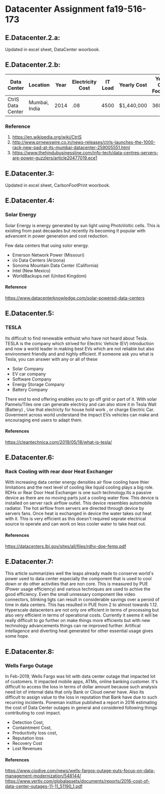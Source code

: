 # Datacenter Assignment fa19-516-173

## E.Datacenter.2.a:
Updated in excel sheet, DataCenter woorbook. 

## E.Datacenter.2.b:
|  Data Center | Location   |Year   |Electricity Cost   |IT Load   |Yearly Cost|Yearly CO2 Footprint|Equivalent in Cars|
|---|---|---|---|---|---|---|---|
|  CtrlS Data Center | Mumbai, India  |2014   |.08   | 4500  |$1,440,000|360,000|50000|

### Reference
1. <https://en.wikipedia.org/wiki/CtrlS>
2. <http://www.prnewswire.co.in/news-releases/ctrls-launches-the-1000-rack-new-pad-at-its-mumbai-datacenter-259005551.html>
3. <https://www.thehindubusinessline.com/info-tech/data-centres-servers-are-power-guzzlers/article20477019.ece1>

## E.Datacenter.3:
Updated in excel sheet, CarbonFootPrint woorbook. 

## E.Datacenter.4:
### Solar Energy
Solar Energy is energy generated by sun light using PhotoVoltic cells. This is existing from past decaades but recently its becoming lt popular with advancent in power generation and cost reduction. 

Few data centers that using solor energy.
* Emerson Network Power (Missouri)
* i/o Data Centers (Arizona)
* Sonoma Mountain Data Center (California)
* Intel (New Mexico)
* WorldBackups.net (United Kingdom)

#### Reference
<https://www.datacenterknowledge.com/solar-powered-data-centers>

## E.Datacenter.5:

### TESLA 
Its difficult to find renewable enthuist who have not heard about Tesla. TESLA is the company which strived for Electric Vehicle (EV) introduction and now a world leader in making best EVs which are not reliable but also environment friendly and and highly efficient. If someone ask you what is Tesla, you can answer with any or all of these
* Solar Company
* EV car company
* Software Company
* Energy Storage Company
* Battery Company

There end to end offering enables you to go off grid or part of it. With solar Pannels/Tiles one can generate electricy and can also store it in Tesla Wall (Battery) , Use that electricty for house hold work , or charge Electric Car. Goverment across world understand the impact EVs vehicles can make and encouraging end users to adapt them.


#### References
<https://cleantechnica.com/2019/05/18/what-is-tesla/>

## E.Datacenter.6:

### Rack Cooling with rear door Heat Exchanger
With increasing data center energy densities air flow cooling have thier limitations and the next level of cooling like liquid cooling plays a big role. RDHx or Rear Door Heat Exchanger is one such technology.Its a passive device as there are no moving parts just a cooling water flow. This device is installed on server rack airflow outlet. This device resembles automobile radiator. The hot airflow from servers are directed through device by servers fans. Once heat is exchanged in device the water takes out heat with it. This is very efficient as this doesn't required seprate electrical source to operate and can work on less cooler water to take heat out.

#### References
<https://datacenters.lbl.gov/sites/all/files/rdhx-doe-femp.pdf>

## E.Datacenter.7:
This article summarizies well the leaps already made to conserve world's power used to data center especially the component that is used to cool down or do other activities that are non core. This is measured by PUE (Power usage efficiency) and various techniques are used to achive the good efficiency. Even the small unnessary component like video connectors, blinking ligts can result in considerable savings over a peroid of time in data centers. This has resulted in PUE from 2 to almost towards 1.12. Hyperscale datacenters are not only ore efficient in terms of processing but also very efficient in terms of operational costs. Currently it seems it will be really difficult to go further on make things more efficients but with new technology advancements things can ne improved further. Artifical intellagence and diverting heat generated for other essential usage gives some hope.

## E.Datacenter.8:

### Wells Fargo Outage

In Feb-2019, Wells Fargo was hit with data center outage that impacted lot of customers. It impacted mobile apps, ATMs, online banking customer. It's difficult to access the loss in terms of dollar amount because such analysis need lot of internal data that only Bank or Cloud owner have. Also its difficult to assign value to the loss in reputation that Bank have due to such recurring incidents. Poneman institue published a report in 2016 estimating the cost of Data Center outages in general and considered following things contributing to cost impact.
* Detection Cost,
* Containtment Cost,
* Productivity loss cost,
* Reputation loss
* Recovery Cost
* Lost Revenues



#### References
<https://www.ciodive.com/news/wells-fargos-outage-puts-focus-on-data-management-modernization/548144/>
<https://www.vertiv.com/globalassets/documents/reports/2016-cost-of-data-center-outages-11-11_51190_1.pdf>
